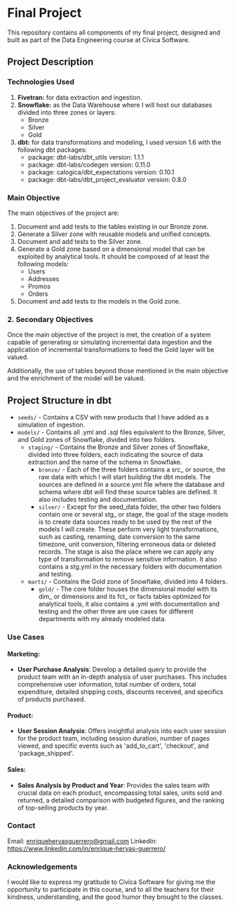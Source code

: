 # **Final Project**

This repository contains all components of my final project, designed and built as part of the Data Engineering course at Cívica Software.

## **Project Description**

### **Technologies Used**

1. **Fivetran:** for data extraction and ingestion.
2. **Snowflake:** as the Data Warehouse where I will host our databases divided into three zones or layers:
    - Bronze
    - Silver
    - Gold
3. **dbt:** for data transformations and modeling, I used version 1.6 with the following dbt packages:
    - package: dbt-labs/dbt_utils version: 1.1.1
    - package: dbt-labs/codegen version: 0.11.0
    - package: calogica/dbt_expectations version: 0.10.1
    - package: dbt-labs/dbt_project_evaluator version: 0.8.0

### **Main Objective**

The main objectives of the project are:

1. Document and add tests to the tables existing in our Bronze zone.
2. Generate a Silver zone with reusable models and unified concepts.
3. Document and add tests to the Silver zone.
4. Generate a Gold zone based on a dimensional model that can be exploited by analytical tools. It should be composed of at least the following models:
    - Users
    - Addresses
    - Promos
    - Orders
5. Document and add tests to the models in the Gold zone.

### 2. **Secondary Objectives**

Once the main objective of the project is met, the creation of a system capable of generating or simulating incremental data ingestion and the application of incremental transformations to feed the Gold layer will be valued.

Additionally, the use of tables beyond those mentioned in the main objective and the enrichment of the model will be valued.

## **Project Structure in dbt**

- `seeds/` - Contains a CSV with new products that I have added as a simulation of ingestion.
- `models/` - Contains all .yml and .sql files equivalent to the Bronze, Silver, and Gold zones of Snowflake, divided into two folders.
    - `staging/` - Contains the Bronze and Silver zones of Snowflake, divided into three folders, each indicating the source of data extraction and the name of the schema in Snowflake.
        - `bronze/` - Each of the three folders contains a src_ or source, the raw data with which I will start building the dbt models. The sources are defined in a source.yml file where the database and schema where dbt will find these source tables are defined. It also includes testing and documentation.
        - `silver/` - Except for the seed_data folder, the other two folders contain one or several stg_ or stage, the goal of the stage models is to create data sources ready to be used by the rest of the models I will create. These perform very light transformations, such as casting, renaming, date conversion to the same timezone, unit conversion, filtering erroneous data or deleted records. The stage is also the place where we can apply any type of transformation to remove sensitive information. It also contains a stg.yml in the necessary folders with documentation and testing.
    - `marts/` - Contains the Gold zone of Snowflake, divided into 4 folders.
        - `gold/` - The core folder houses the dimensional model with its dim_ or dimensions and its fct_ or facts tables optimized for analytical tools, it also contains a .yml with documentation and testing and the other three are use cases for different departments with my already modeled data.


### Use Cases

#### Marketing:
- **User Purchase Analysis**: Develop a detailed query to provide the product team with an in-depth analysis of user purchases. This includes comprehensive user information, total number of orders, total expenditure, detailed shipping costs, discounts received, and specifics of products purchased.

#### Product:
- **User Session Analysis**: Offers insightful analysis into each user session for the product team, including session duration, number of pages viewed, and specific events such as 'add_to_cart', 'checkout', and 'package_shipped'.

#### Sales:
- **Sales Analysis by Product and Year**: Provides the sales team with crucial data on each product, encompassing total sales, units sold and returned, a detailed comparison with budgeted figures, and the ranking of top-selling products by year.


### **Contact**
Email: enriquehervasguerrero@gmail.com
LinkedIn: https://www.linkedin.com/in/enrique-hervas-guerrero/


### **Acknowledgements**
I would like to express my gratitude to Cívica Software for giving me the opportunity to participate in this course, and to all the teachers for their kindness, understanding, and the good humor they brought to the classes.
